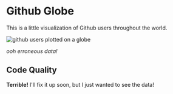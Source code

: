 # Github Globe

This is a little visualization of Github users throughout the world.

![github users plotted on a globe](http://i.imgur.com/Yp7eSnq.png)

*ooh erroneous data!*

## Code Quality

**Terrible!** I'll fix it up soon, but I just wanted to see the data!
